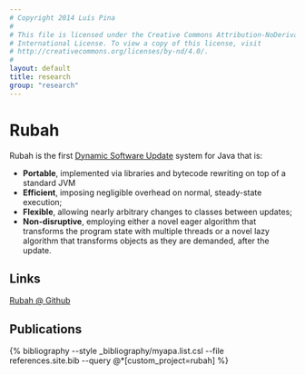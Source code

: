 ```yaml
---
# Copyright 2014 Luís Pina
#
# This file is licensed under the Creative Commons Attribution-NoDerivatives 4.0
# International License. To view a copy of this license, visit
# http://creativecommons.org/licenses/by-nd/4.0/.
#
layout: default
title: research
group: "research"
---
```


Rubah
=====

Rubah is the first [Dynamic Software Update](dsu.html) system for Java that is:

* **Portable**, implemented via libraries and bytecode rewriting on top of a
standard JVM
* **Efficient**, imposing negligible overhead on normal, steady-state execution;
* **Flexible**, allowing nearly arbitrary changes to classes between updates;
* **Non-disruptive**, employing either a novel eager algorithm that transforms
the program state with multiple threads or a novel lazy algorithm that
transforms objects as they are demanded, after the update.

Links
-----

[Rubah @ Github](https://github.com/plum-umd/rubah)

Publications
------------

{% bibliography --style _bibliography/myapa.list.csl --file references.site.bib --query @*[custom_project=rubah] %}
